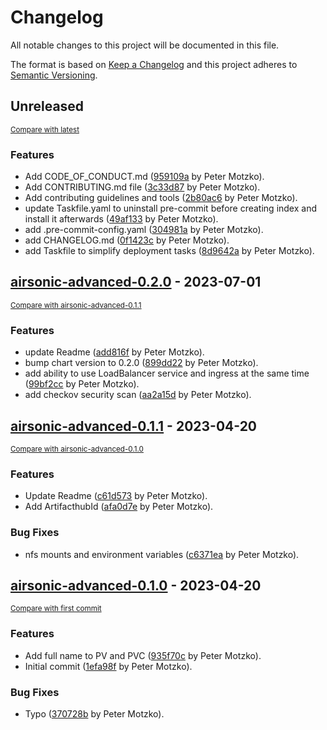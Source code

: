 # Changelog

All notable changes to this project will be documented in this file.

The format is based on [Keep a Changelog](http://keepachangelog.com/en/1.0.0/)
and this project adheres to [Semantic Versioning](http://semver.org/spec/v2.0.0.html).

<!-- insertion marker -->
## Unreleased

<small>[Compare with latest](https://github.com/pmoscode-helm/airsonic-advanced/compare/airsonic-advanced-0.2.0...HEAD)</small>

### Features

- Add CODE_OF_CONDUCT.md ([959109a](https://github.com/pmoscode-helm/airsonic-advanced/commit/959109ab001490104b07cac4a7a966edd6b6a500) by Peter Motzko).
- Add CONTRIBUTING.md file ([3c33d87](https://github.com/pmoscode-helm/airsonic-advanced/commit/3c33d877a352a70410302bd67b1f58b28173ae2c) by Peter Motzko).
- Add contributing guidelines and tools ([2b80ac6](https://github.com/pmoscode-helm/airsonic-advanced/commit/2b80ac66904ee38e760d8f891874fcf864ab1dbe) by Peter Motzko).
- update Taskfile.yaml to uninstall pre-commit before creating index and install it afterwards ([49af133](https://github.com/pmoscode-helm/airsonic-advanced/commit/49af133455784954062f173f33865866349dbfe0) by Peter Motzko).
- add .pre-commit-config.yaml ([304981a](https://github.com/pmoscode-helm/airsonic-advanced/commit/304981a470abdf2abf883a206f57ded137a24654) by Peter Motzko).
- add CHANGELOG.md ([0f1423c](https://github.com/pmoscode-helm/airsonic-advanced/commit/0f1423c13cf53e3847f37c0dbe7b60df32c1f209) by Peter Motzko).
- add Taskfile to simplify deployment tasks ([8d9642a](https://github.com/pmoscode-helm/airsonic-advanced/commit/8d9642a515bde1af6ff0faafc34f9378e90cefb6) by Peter Motzko).

<!-- insertion marker -->
## [airsonic-advanced-0.2.0](https://github.com/pmoscode-helm/airsonic-advanced/releases/tag/airsonic-advanced-0.2.0) - 2023-07-01

<small>[Compare with airsonic-advanced-0.1.1](https://github.com/pmoscode-helm/airsonic-advanced/compare/airsonic-advanced-0.1.1...airsonic-advanced-0.2.0)</small>

### Features

- update Readme ([add816f](https://github.com/pmoscode-helm/airsonic-advanced/commit/add816fcfa53de45dc4c480369cff8b23d490df2) by Peter Motzko).
- bump chart version to 0.2.0 ([899dd22](https://github.com/pmoscode-helm/airsonic-advanced/commit/899dd22544de3871dff357fa040218ba4feedf38) by Peter Motzko).
- add ability to use LoadBalancer service and ingress at the same time ([99bf2cc](https://github.com/pmoscode-helm/airsonic-advanced/commit/99bf2ccc1537cdc385e3deaa233ea110b2cf6263) by Peter Motzko).
- add checkov security scan ([aa2a15d](https://github.com/pmoscode-helm/airsonic-advanced/commit/aa2a15d1ba21d0a8c9fb759289de26cdc88872a2) by Peter Motzko).

## [airsonic-advanced-0.1.1](https://github.com/pmoscode-helm/airsonic-advanced/releases/tag/airsonic-advanced-0.1.1) - 2023-04-20

<small>[Compare with airsonic-advanced-0.1.0](https://github.com/pmoscode-helm/airsonic-advanced/compare/airsonic-advanced-0.1.0...airsonic-advanced-0.1.1)</small>

### Features

- Update Readme ([c61d573](https://github.com/pmoscode-helm/airsonic-advanced/commit/c61d573f539526682fae8a0b2dd6dc36d6af2701) by Peter Motzko).
- Add ArtifacthubId ([afa0d7e](https://github.com/pmoscode-helm/airsonic-advanced/commit/afa0d7ed94274c365f850a4a71220c8c14a136dc) by Peter Motzko).

### Bug Fixes

- nfs mounts and environment variables ([c6371ea](https://github.com/pmoscode-helm/airsonic-advanced/commit/c6371eada6315b7a7d026136928fb24cc595fcc1) by Peter Motzko).

## [airsonic-advanced-0.1.0](https://github.com/pmoscode-helm/airsonic-advanced/releases/tag/airsonic-advanced-0.1.0) - 2023-04-20

<small>[Compare with first commit](https://github.com/pmoscode-helm/airsonic-advanced/compare/5add2b0fc5708ff7b7f6229bea312642bf4c83ec...airsonic-advanced-0.1.0)</small>

### Features

- Add full name to PV and PVC ([935f70c](https://github.com/pmoscode-helm/airsonic-advanced/commit/935f70c0f8dfbc94568dceb5783f4409ed7470f9) by Peter Motzko).
- Initial commit ([1efa98f](https://github.com/pmoscode-helm/airsonic-advanced/commit/1efa98fc487c19ccc4b10ee00f5785ad9ea24c72) by Peter Motzko).

### Bug Fixes

- Typo ([370728b](https://github.com/pmoscode-helm/airsonic-advanced/commit/370728b3b72bd3a9dc2dc71e63081fbfff9decdc) by Peter Motzko).


